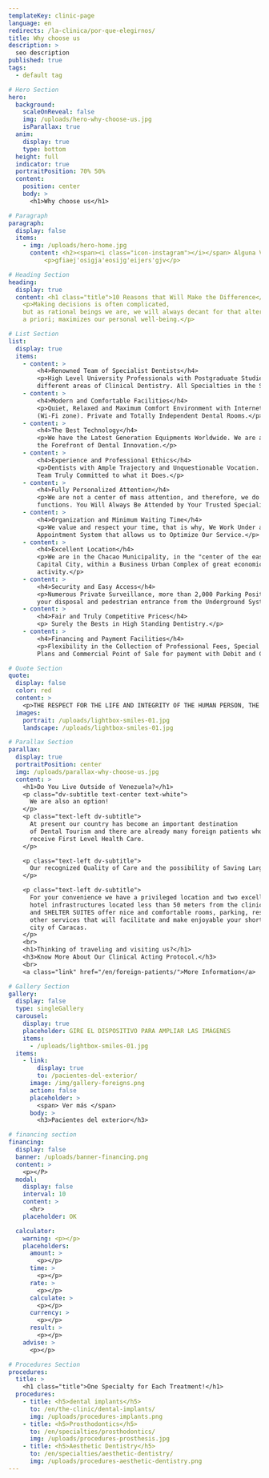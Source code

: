 ```yaml
---
templateKey: clinic-page
language: en
redirects: /la-clinica/por-que-elegirnos/
title: Why choose us
description: >
  seo description
published: true
tags:
  - default tag

# Hero Section
hero:
  background:
    scaleOnReveal: false
    img: /uploads/hero-why-choose-us.jpg
    isParallax: true
  anim:
    display: true
    type: bottom
  height: full
  indicator: true
  portraitPosition: 70% 50%
  content:
    position: center
    body: >
      <h1>Why choose us</h1>

# Paragraph
paragraph:
  display: false
  items:
    - img: /uploads/hero-home.jpg
      content: <h2><span><i class="icon-instagram"></i></span> Alguna Vaina</h2>
          <p>gfiaej'osigja'eosijg'eijers'gjv</p>

# Heading Section
heading:
  display: true
  content: <h1 class="title">10 Reasons that Will Make the Difference</h1>
    <p>Making decisions is often complicated,
    but as rational beings we are, we will always decant for that alternative, which
    a priori; maximizes our personal well-being.</p>

# List Section
list:
  display: true
  items:
    - content: >
        <h4>Renowned Team of Specialist Dentists</h4>
        <p>High Level University Professionals with Postgraduate Studies in the
        different areas of Clinical Dentistry. All Specialties in the Same Place.</p>
    - content: >
        <h4>Modern and Comfortable Facilities</h4>
        <p>Quiet, Relaxed and Maximum Comfort Environment with Internet Service
        (Wi-Fi zone). Private and Totally Independent Dental Rooms.</p>
    - content: >
        <h4>The Best Technology</h4>
        <p>We have the Latest Generation Equipments Worldwide. We are always at
        the Forefront of Dental Innovation.</p>
    - content: >
        <h4>Experience and Professional Ethics</h4>
        <p>Dentists with Ample Trajectory and Unquestionable Vocation. A Human
        Team Truly Committed to what it Does.</p>
    - content: >
        <h4>Fully Personalized Attention</h4>
        <p>We are not a center of mass attention, and therefore, we do not delegate
        functions. You Will Always Be Attended by Your Trusted Specialist.</p>
    - content: >
        <h4>Organization and Minimum Waiting Time</h4>
        <p>We value and respect your time, that is why, We Work Under a Prior
        Appointment System that allows us to Optimize Our Service.</p>
    - content: >
        <h4>Excellent Location</h4>
        <p>We are in the Chacao Municipality, in the "center of the east" of the
        Capital City, within a Business Urban Complex of great economic and commercial
        activity.</p>
    - content: >
        <h4>Security and Easy Access</h4>
        <p>Numerous Private Surveillance, more than 2,000 Parking Positions at
        your disposal and pedestrian entrance from the Underground System Metro de Caracas.</p>
    - content: >
        <h4>Fair and Truly Competitive Prices</h4>
        <p> Surely the Bests in High Standing Dentistry.</p>
    - content: >
        <h4>Financing and Payment Facilities</h4>
        <p>Flexibility in the Collection of Professional Fees, Special Financing
        Plans and Commercial Point of Sale for payment with Debit and Credit Cards.</p>

# Quote Section
quote:
  display: false
  color: red
  content: >
    <p>THE RESPECT FOR THE LIFE AND INTEGRITY OF THE HUMAN PERSON, THE PROMOTION AND PRESERVATION OF HEALTH, AS A COMPONENT OF DEVELOPMENT AND SOCIAL WELFARE, AND ITS EFFECTIVE PROJECTION TO THE COMMUNITY; CONSTITUTE IN ALL CIRCUMSTANCES THE PRINCIPAL DUTY OF THE DENTIST".</p>
  images:
    portrait: /uploads/lightbox-smiles-01.jpg
    landscape: /uploads/lightbox-smiles-01.jpg

# Parallax Section
parallax:
  display: true
  portraitPosition: center
  img: /uploads/parallax-why-choose-us.jpg
  content: >
    <h1>Do You Live Outside of Venezuela?</h1>
    <p class="dv-subtitle text-center text-white">
      We are also an option!
    </p>
    <p class="text-left dv-subtitle">
      At present our country has become an important destination
      of Dental Tourism and there are already many foreign patients who visit us to
      receive First Level Health Care.
    </p>

    <p class="text-left dv-subtitle">
      Our recognized Quality of Care and the possibility of Saving Large Sums of Money in complex oral treatments are two competitive advantages difficult to ignore.
    </p>

    <p class="text-left dv-subtitle">
      For your convenience we have a privileged location and two excellent
      hotel infrastructures located less than 50 meters from the clinic. CHACAO SUITES
      and SHELTER SUITES offer nice and comfortable rooms, parking, restaurants and
      other services that will facilitate and make enjoyable your short stay in the
      city of Caracas.
    </p>
    <br>
    <h1>Thinking of traveling and visiting us?</h1>
    <h3>Know More About Our Clinical Acting Protocol.</h3>
    <br>
    <a class="link" href="/en/foreign-patients/">More Information</a>

# Gallery Section
gallery:
  display: false
  type: singleGallery
  carousel:
    display: true
    placeholder: GIRE EL DISPOSITIVO PARA AMPLIAR LAS IMÁGENES
    items:
      - /uploads/lightbox-smiles-01.jpg
  items:
    - link:
        display: true
        to: /pacientes-del-exterior/
      image: /img/gallery-foreigns.png
      action: false
      placeholder: >
        <span> Ver más </span>
      body: >
        <h3>Pacientes del exterior</h3>

# financing section
financing:
  display: false
  banner: /uploads/banner-financing.png
  content: >
    <p></P>
  modal:
    display: false
    interval: 10
    content: >
      <hr>
    placeholder: OK

  calculator:
    warning: <p></p>
    placeholders:
      amount: >
        <p></p>
      time: >
        <p></p>
      rate: >
        <p></p>
      calculate: >
        <p></p>
      currency: >
        <p></p>
      result: >
        <p></p>
    advise: >
      <p></p>

# Procedures Section
procedures:
  title: >
    <h1 class="title">One Specialty for Each Treatment!</h1>
  procedures:
    - title: <h5>dental implants</h5>
      to: /en/the-clinic/dental-implants/
      img: /uploads/procedures-implants.png
    - title: <h5>Prosthodontics</h5>
      to: /en/specialties/prosthodontics/
      img: /uploads/procedures-prosthesis.jpg
    - title: <h5>Aesthetic Dentistry</h5>
      to: /en/specialties/aesthetic-dentistry/
      img: /uploads/procedures-aesthetic-dentistry.png
---
```

